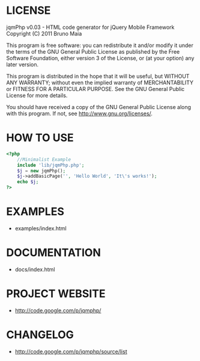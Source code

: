 # LICENSE

jqmPhp v0.03 - HTML code generator for jQuery Mobile Framework
Copyright (C) 2011  Bruno Maia

This program is free software: you can redistribute it and/or modify
it under the terms of the GNU General Public License as published by
the Free Software Foundation, either version 3 of the License, or
(at your option) any later version.

This program is distributed in the hope that it will be useful,
but WITHOUT ANY WARRANTY; without even the implied warranty of
MERCHANTABILITY or FITNESS FOR A PARTICULAR PURPOSE.  See the
GNU General Public License for more details.

You should have received a copy of the GNU General Public License
along with this program.  If not, see <http://www.gnu.org/licenses/>.

# HOW TO USE
``` php
<?php
    //Minimalist Example
    include 'lib/jqmPhp.php';
    $j = new jqmPhp();
    $j->addBasicPage('', 'Hello World', 'It\'s works!');
    echo $j;
?>
```
# EXAMPLES
 - examples/index.html

# DOCUMENTATION
 - docs/index.html

# PROJECT WEBSITE
 - http://code.google.com/p/jqmphp/

# CHANGELOG
 - http://code.google.com/p/jqmphp/source/list
